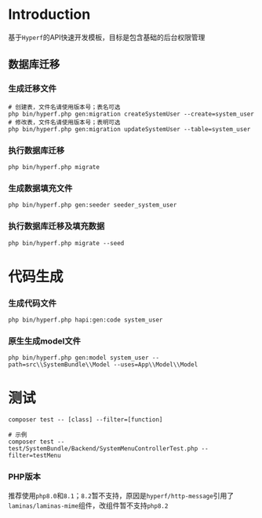 # Introduction

基于`Hyperf`的API快速开发模板，目标是包含基础的后台权限管理

## 数据库迁移
### 生成迁移文件
```shell
# 创建表，文件名请使用版本号；表名可选
php bin/hyperf.php gen:migration createSystemUser --create=system_user
# 修改表，文件名请使用版本号；表明可选
php bin/hyperf.php gen:migration updateSystemUser --table=system_user
```
### 执行数据库迁移
```shell
php bin/hyperf.php migrate
```

### 生成数据填充文件
```shell
php bin/hyperf.php gen:seeder seeder_system_user
```
### 执行数据库迁移及填充数据
```shell
php bin/hyperf.php migrate --seed
```

# 代码生成
### 生成代码文件
```shell
php bin/hyperf.php hapi:gen:code system_user
```
### 原生生成model文件
```shell
php bin/hyperf.php gen:model system_user --path=src\\SystemBundle\\Model --uses=App\\Model\\Model
```

# 测试
```shell
composer test -- [class] --filter=[function]

# 示例
composer test -- test/SystemBundle/Backend/SystemMenuControllerTest.php --filter=testMenu
```

### PHP版本
推荐使用`php8.0`和`8.1`；`8.2`暂不支持，原因是`hyperf/http-message`引用了`laminas/laminas-mime`组件，改组件暂不支持`php8.2`
